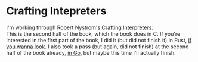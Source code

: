 # Crafting Intepreters

I'm working through Robert Nystrom's [Crafting Interpreters](http://craftinginterpreters.com/).  
This is the second half of the book, which the book does in C. If you're
interested in the first part of the book, I did it (but did not finish it) in
Rust, [if you wanna look](https://github.com/mmcclimon/crafting-interpreters-rust).
I also took a pass (but again, did not finish) at the second half of the book
already, [in Go](https://github.com/mmcclimon/crafting-interpreters-go), but
maybe this time I'll actually finish.
